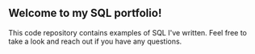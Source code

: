 ## Welcome to my SQL portfolio!
This code repository contains examples of SQL I've written. Feel free to take a look and reach out if you have any questions.
